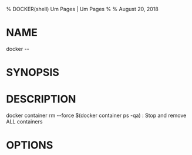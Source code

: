 % DOCKER(shell) Um Pages | Um Pages
% 
% August 20, 2018
# NAME
docker --

# SYNOPSIS


# DESCRIPTION
docker container rm --force $(docker container ps -qa)
: Stop and remove ALL containers

# OPTIONS

